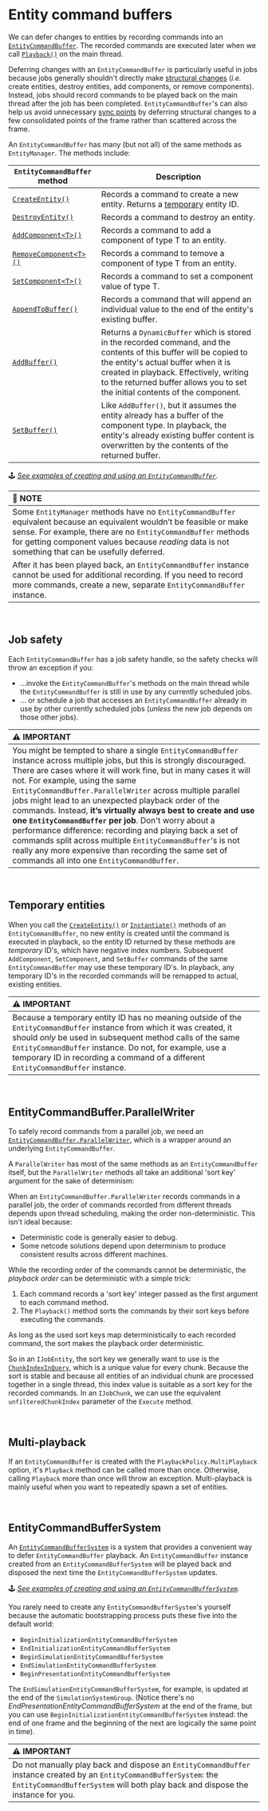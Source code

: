 # Entity command buffers

We can defer changes to entities by recording commands into an [`EntityCommandBuffer`](https://docs.unity3d.com/Packages/com.unity.entities@latest?subfolder=/api/Unity.Entities.EntityCommandBuffer.html). The recorded commands are executed later when we call [`Playback()`](https://docs.unity3d.com/Packages/com.unity.entities@latest?subfolder=/api/Unity.Entities.EntityCommandBuffer.Playback.html) on the main thread.

Deferring changes with an `EntityCommandBuffer` is particularly useful in jobs because jobs generally shouldn't directly make [structural changes](https://docs.unity3d.com/Packages/com.unity.entities@1.0/manual/concepts-structural-changes.html) (*i.e.* create entities, destroy entities, add components, or remove components). Instead, jobs should record commands to be played back on the main thread after the job has been completed. `EntityCommandBuffer`'s can also help us avoid unnecessary [sync points](https://docs.unity3d.com/Packages/com.unity.entities@1.0/manual/concepts-structural-changes.html#sync-points) by deferring structural changes to a few consolidated points of the frame rather than scattered across the frame.

An `EntityCommandBuffer` has many (but not all) of the same methods as `EntityManager`. The methods include:

|**`EntityCommandBuffer` method**|**Description**|
|---|---|
| [`CreateEntity()`](https://docs.unity3d.com/Packages/com.unity.entities@latest?subfolder=/api/Unity.Entities.EntityCommandBuffer.CreateEntity.html) | Records a command to create a new entity. Returns a [temporary](#temporary-entities) entity ID. |
| [`DestroyEntity()`](https://docs.unity3d.com/Packages/com.unity.entities@latest?subfolder=/api/Unity.Entities.EntityCommandBuffer.DestroyEntity.html) | Records a command to destroy an entity. |
| [`AddComponent<T>()`](https://docs.unity3d.com/Packages/com.unity.entities@latest?subfolder=/api/Unity.Entities.EntityCommandBuffer.AddComponent.html) | Records a command to add a component of type T to an entity. |
| [`RemoveComponent<T>()`](https://docs.unity3d.com/Packages/com.unity.entities@latest?subfolder=/api/Unity.Entities.EntityCommandBuffer.RemoveComponent.html) | Records a command to temove a component of type T from an entity. |
| [`SetComponent<T>()`](https://docs.unity3d.com/Packages/com.unity.entities@latest?subfolder=/api/Unity.Entities.EntityCommandBuffer.SetComponent.html) | Records a command to set a component value of type T. |
| [`AppendToBuffer()`](https://docs.unity3d.com/Packages/com.unity.entities@latest?subfolder=/api/Unity.Entities.EntityCommandBuffer.AppendToBuffer.html) | Records a command that will append an individual value to the end of the entity's existing buffer. |
| [`AddBuffer()`](https://docs.unity3d.com/Packages/com.unity.entities@latest?subfolder=/api/Unity.Entities.EntityCommandBuffer.AddBuffer.html) | Returns a `DynamicBuffer` which is stored in the recorded command, and the contents of this buffer will be copied to the entity's actual buffer when it is created in playback. Effectively, writing to the returned buffer allows you to set the initial contents of the component. |
| [`SetBuffer()`](https://docs.unity3d.com/Packages/com.unity.entities@latest?subfolder=/api/Unity.Entities.EntityCommandBuffer.SetBuffer.html)  | Like `AddBuffer()`, but it assumes the entity already has a buffer of the component type. In playback, the entity's already existing buffer content is overwritten by the contents of the returned buffer. |

&#x1F579; *[See examples of creating and using an `EntityCommandBuffer`](./examples/jobs.md#ijobchunk).*

| &#x1F4DD; NOTE |
| :- |
| Some `EntityManager` methods have no `EntityCommandBuffer` equivalent because an equivalent wouldn’t be feasible or make sense. For example, there are no `EntityCommandBuffer` methods for getting component values because *reading* data is not something that can be usefully deferred. |
| After it has been played back, an `EntityCommandBuffer` instance cannot be used for additional recording. If you need to record more commands, create a new, separate `EntityCommandBuffer` instance. |

<br>

## Job safety

Each `EntityCommandBuffer` has a job safety handle, so the safety checks will throw an exception if you:

- ...invoke the `EntityCommandBuffer`'s methods on the main thread while the `EntityCommandBuffer` is still in use by any currently scheduled jobs.
- ... or schedule a job that accesses an `EntityCommandBuffer` already in use by other currently scheduled jobs (*unless* the new job depends on those other jobs).

| &#x26A0; IMPORTANT |
| :- |
| You might be tempted to share a single `EntityCommandBuffer` instance across multiple jobs, but this is strongly discouraged. There are cases where it will work fine, but in many cases it will not. For example, using the same `EntityCommandBuffer.ParallelWriter` across multiple parallel jobs might lead to an unexpected playback order of the commands. Instead, **it’s virtually always best to create and use one `EntityCommandBuffer` per job**. Don't worry about a performance difference: recording and playing back a set of commands split across multiple `EntityCommandBuffer`'s is not really any more expensive than recording the same set of commands all into one `EntityCommandBuffer`. |

<br>

## Temporary entities

When you call the [`CreateEntity()`](https://docs.unity3d.com/Packages/com.unity.entities@latest?subfolder=/api/Unity.Entities.EntityCommandBuffer.CreateEntity.html) or [`Instantiate()`](https://docs.unity3d.com/Packages/com.unity.entities@latest?subfolder=/api/Unity.Entities.EntityCommandBuffer.Instantiate.html) methods of an `EntityCommandBuffer`, no new entity is created until the command is executed in playback, so the entity ID returned by these methods are *temporary* ID's, which have negative index numbers. Subsequent `AddComponent`, `SetComponent`, and `SetBuffer` commands of the same `EntityCommandBuffer` may use these temporary ID's. In playback, any temporary ID's in the recorded commands will be remapped to actual, existing entities.

| &#x26A0; IMPORTANT |
| :- |
| Because a temporary entity ID has no meaning outside of the `EntityCommandBuffer` instance from which it was created, it should *only* be used in subsequent method calls of the same `EntityCommandBuffer` instance. Do not, for example, use a temporary ID in recording a command of a different `EntityCommandBuffer` instance. |

<br>

## EntityCommandBuffer.ParallelWriter

To safely record commands from a parallel job, we need an [`EntityCommandBuffer.ParallelWriter`](https://docs.unity3d.com/Packages/com.unity.entities@latest?subfolder=/api/Unity.Entities.EntityCommandBuffer.ParallelWriter.html), which is a wrapper around an underlying `EntityCommandBuffer`.

A `ParallelWriter` has most of the same methods as an `EntityCommandBuffer` itself, but the `ParallelWriter` methods all take an additional 'sort key' argument for the sake of determinism:

When an `EntityCommandBuffer.ParallelWriter` records commands in a parallel job, the order of commands recorded from different threads depends upon thread scheduling, making the order non-deterministic. This isn't ideal because:

- Deterministic code is generally easier to debug.
- Some netcode solutions depend upon determinism to produce consistent results across different machines. 

While the recording order of the commands cannot be deterministic, the *playback order* can be deterministic with a simple trick:

1. Each command records a 'sort key' integer passed as the first argument to each command method.
1. The `Playback()` method sorts the commands by their sort keys before executing the commands.

As long as the used sort keys map deterministically to each recorded command, the sort makes the playback order deterministic.

So in an `IJobEntity`, the sort key we generally want to use is the [`ChunkIndexInQuery`](https://docs.unity3d.com/Packages/com.unity.entities@latest?subfolder=/api/Unity.Entities.ChunkIndexInQuery.html), which is a unique value for every chunk. Because the sort is stable and because all entities of an individual chunk are processed together in a single thread, this index value is suitable as a sort key for the recorded commands. In an `IJobChunk`, we can use the equivalent `unfilteredChunkIndex` parameter of the `Execute` method.

<br>

## Multi-playback

If an `EntityCommandBuffer` is created with the `PlaybackPolicy.MultiPlayback` option, it's `Playback` method can be called more than once. Otherwise, calling `Playback` more than once will throw an exception. Multi-playback is mainly useful when you want to repeatedly spawn a set of entities.


<br>

## EntityCommandBufferSystem

An [`EntityCommandBufferSystem`](https://docs.unity3d.com/Packages/com.unity.entities@latest?subfolder=/api/Unity.Entities.EntityCommandBufferSystem.html) is a system that provides a convenient way to defer `EntityCommandBuffer` playback. An `EntityCommandBuffer` instance created from an `EntityCommandBufferSystem` will be played back and disposed the next time the `EntityCommandBufferSystem` updates.

&#x1F579; *[See examples of creating and using an `EntityCommandBufferSystem`](./examples/components_systems.md#entitycommandbuffersystems).*

You rarely need to create any `EntityCommandBufferSystem`'s yourself because the automatic bootstrapping process puts these five into the default world:

- `BeginInitializationEntityCommandBufferSystem`
- `EndInitializationEntityCommandBufferSystem`
- `BeginSimulationEntityCommandBufferSystem`
- `EndSimulationEntityCommandBufferSystem`
- `BeginPresentationEntityCommandBufferSystem`

The `EndSimulationEntityCommandBufferSystem`, for example, is updated at the end of the `SimulationSystemGroup`. (Notice there's no *EndPresentationEntityCommandBufferSystem* at the end of the frame, but you can use `BeginInitializationEntityCommandBufferSystem` instead: the end of one frame and the beginning of the next are logically the same point in time).

| &#x26A0; IMPORTANT |
| :- |
| Do not manually play back and dispose an `EntityCommandBuffer` instance created by an `EntityCommandBufferSystem`: the `EntityCommandBufferSystem` will both play back and dispose the instance for you. |